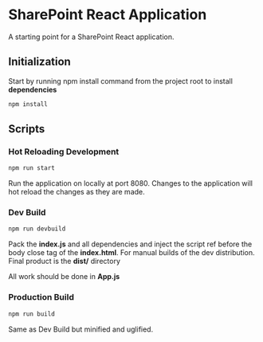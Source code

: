 # SharePoint React Application
A starting point for a SharePoint React application.

## Initialization

Start by running npm install command from the project root to install **dependencies**

```sh
npm install
```

## Scripts

### Hot Reloading Development
```sh
npm run start
```
Run the application on locally at port 8080. Changes to the application will hot reload the changes as they are made.

### Dev Build
```sh
npm run devbuild
```

Pack the **index.js** and all dependencies and inject the script ref before the body close tag of the **index.html**. For manual builds of the dev distribution. Final product is the **dist/** directory

All work should be done in **App.js**

### Production Build
```sh
npm run build
```
Same as Dev Build but minified and uglified.